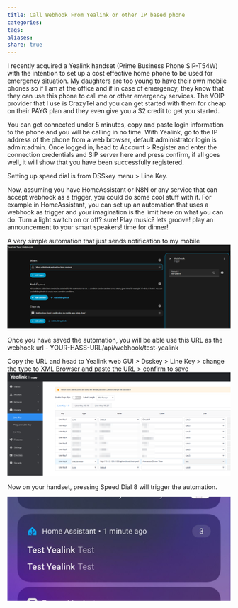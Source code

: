 ```yaml
---
title: Call Webhook From Yealink or other IP based phone
categories:
tags:
aliases:
share: true
---
```

I recently acquired a Yealink handset (Prime Business Phone SIP-T54W) with the intention to set up a cost effective home phone to be used for emergency situation. My daughters are too young to have their own mobile phones so if I am at the office and if in case of emergency, they know that they can use this phone to call me or other emergency services. 
The VOIP provider that I use is CrazyTel and you can get started with them for cheap on their PAYG plan and they even give you a $2 credit to get you started.

You can get connected under 5 minutes, copy and paste login information to the phone and you will be calling in no time.
With Yealink, go to the IP address of the phone from a web browser, default administrator login is admin:admin. Once logged in, head to Account > Register and enter the connection credentials and SIP server here and press confirm, if all goes well, it will show that you have been successfully registered.

Setting up speed dial is from DSSkey menu > Line Key.

Now, assuming you have HomeAssistant or N8N or any service that can accept webhook as a trigger, you could do some cool stuff with it.
For example in HomeAssistant, you can set up an automation that uses a webhook as trigger and your imagination is the limit here on what you can do. Turn a light switch on or off? sure! Play music? lets groove! play an announcement to your smart speakers! time for dinner!

A very simple automation that just sends notification to my mobile
![webhook-hass.png](/images/webhook-hass.png)

Once you have saved the automation, you will be able use this URL as the webhook url - YOUR-HASS-URL/api/webhook/test-yealink

Copy the URL and head to Yealink web GUI > Dsskey > Line Key > change the type to XML Browser and paste the URL > confirm to save
![yealink-xml-browser-webook.png](/images/yealink-xml-browser-webook.png)

Now on your handset, pressing Speed Dial 8 will trigger the automation.

![hass-webhook-telegram-notify.jpg](/images/hass-webhook-telegram-notify.jpg)
